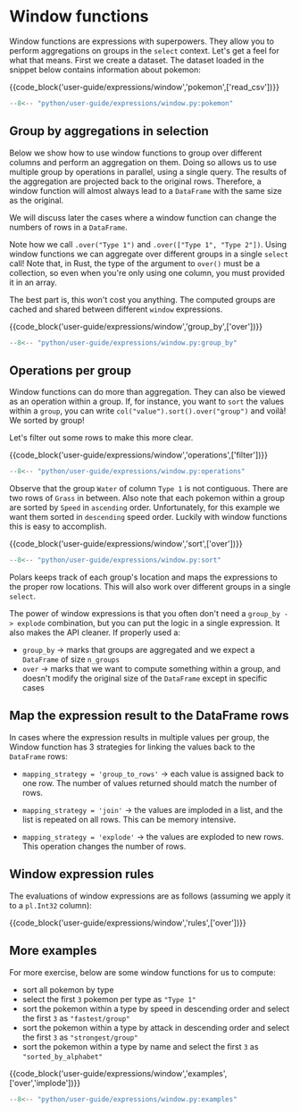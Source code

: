 # Window functions

Window functions are expressions with superpowers. They allow you to perform aggregations on groups in the
`select` context. Let's get a feel for what that means. First we create a dataset. The dataset loaded in the
snippet below contains information about pokemon:

{{code_block('user-guide/expressions/window','pokemon',['read_csv'])}}

```python exec="on" result="text" session="user-guide/window"
--8<-- "python/user-guide/expressions/window.py:pokemon"
```

## Group by aggregations in selection

Below we show how to use window functions to group over different columns and perform an aggregation on them.
Doing so allows us to use multiple group by operations in parallel, using a single query. The results of the aggregation
are projected back to the original rows. Therefore, a window function will almost always lead to a `DataFrame` with the same size as the original.

We will discuss later the cases where a window function can change the numbers of rows in a `DataFrame`.

Note how we call `.over("Type 1")` and `.over(["Type 1", "Type 2"])`. Using window functions we can aggregate over different groups in a single `select` call! Note that, in Rust, the type of the argument to `over()` must be a collection, so even when you're only using one column, you must provided it in an array.

The best part is, this won't cost you anything. The computed groups are cached and shared between different `window` expressions.

{{code_block('user-guide/expressions/window','group_by',['over'])}}

```python exec="on" result="text" session="user-guide/window"
--8<-- "python/user-guide/expressions/window.py:group_by"
```

## Operations per group

Window functions can do more than aggregation. They can also be viewed as an operation within a group. If, for instance, you
want to `sort` the values within a `group`, you can write `col("value").sort().over("group")` and voilà! We sorted by group!

Let's filter out some rows to make this more clear.

{{code_block('user-guide/expressions/window','operations',['filter'])}}

```python exec="on" result="text" session="user-guide/window"
--8<-- "python/user-guide/expressions/window.py:operations"
```

Observe that the group `Water` of column `Type 1` is not contiguous. There are two rows of `Grass` in between. Also note
that each pokemon within a group are sorted by `Speed` in `ascending` order. Unfortunately, for this example we want them sorted in
`descending` speed order. Luckily with window functions this is easy to accomplish.

{{code_block('user-guide/expressions/window','sort',['over'])}}

```python exec="on" result="text" session="user-guide/window"
--8<-- "python/user-guide/expressions/window.py:sort"
```

Polars keeps track of each group's location and maps the expressions to the proper row locations. This will also work over different groups in a single `select`.

The power of window expressions is that you often don't need a `group_by -> explode` combination, but you can put the logic in a single expression. It also makes the API cleaner. If properly used a:

- `group_by` -> marks that groups are aggregated and we expect a `DataFrame` of size `n_groups`
- `over` -> marks that we want to compute something within a group, and doesn't modify the original size of the `DataFrame` except in specific cases

## Map the expression result to the DataFrame rows

In cases where the expression results in multiple values per group, the Window function has 3 strategies for linking the values back to the `DataFrame` rows:

- `mapping_strategy = 'group_to_rows'` -> each value is assigned back to one row. The number of values returned should match the number of rows.

- `mapping_strategy = 'join'` -> the values are imploded in a list, and the list is repeated on all rows. This can be memory intensive.

- `mapping_strategy = 'explode'` -> the values are exploded to new rows. This operation changes the number of rows.

## Window expression rules

The evaluations of window expressions are as follows (assuming we apply it to a `pl.Int32` column):

{{code_block('user-guide/expressions/window','rules',['over'])}}

## More examples

For more exercise, below are some window functions for us to compute:

- sort all pokemon by type
- select the first `3` pokemon per type as `"Type 1"`
- sort the pokemon within a type by speed in descending order and select the first `3` as `"fastest/group"`
- sort the pokemon within a type by attack in descending order and select the first `3` as `"strongest/group"`
- sort the pokemon within a type by name and select the first `3` as `"sorted_by_alphabet"`

{{code_block('user-guide/expressions/window','examples',['over','implode'])}}

```python exec="on" result="text" session="user-guide/window"
--8<-- "python/user-guide/expressions/window.py:examples"
```
